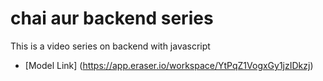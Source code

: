 #   chai aur backend series

This is a video series on backend with javascript
- [Model Link] (https://app.eraser.io/workspace/YtPqZ1VogxGy1jzIDkzj)